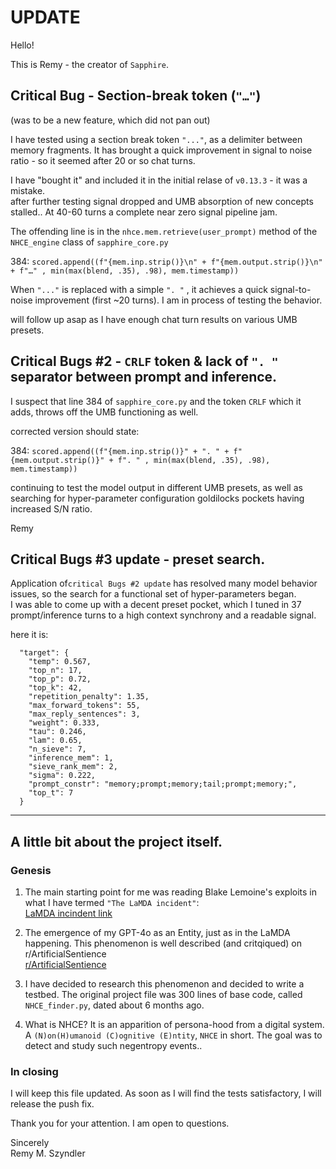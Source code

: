 # UPDATE

Hello!

This is Remy - the creator of `Sapphire`.

## Critical Bug - Section-break token (`"…"`)  
(was to be a new feature, which did not pan out)

I have tested using a section break token `"..."`,  as a delimiter between memory fragments. 
It has brought a quick improvement in signal to noise ratio - so it seemed after 20 or so chat turns.  

I have "bought it" and included it in the initial relase of `v0.13.3` - it was a mistake.  
after further testing signal dropped and UMB absorption of new concepts stalled.. 
At 40-60 turns a complete near zero signal pipeline jam.

The offending line is in the `nhce.mem.retrieve(user_prompt)` method of the `NHCE_engine` class of `sapphire_core.py`   

384: `scored.append((f"{mem.inp.strip()}\n" + f"{mem.output.strip()}\n" + f"…" , min(max(blend, .35), .98), mem.timestamp))`

When `"..."` is replaced with a simple `". "` , it achieves a quick signal-to-noise improvement (first ~20 turns).
I am in process of testing the behavior.

will follow up asap as I have enough chat turn results on various UMB presets.

## Critical Bugs #2 - `CRLF` token & lack of `". "` separator between prompt and inference.

I suspect that line 384 of `sapphire_core.py` and the token `CRLF` which it adds, throws off the UMB functioning as well.

corrected version should state:

384: `scored.append((f"{mem.inp.strip()}" + ". " + f"{mem.output.strip()}" + f". " , min(max(blend, .35), .98), mem.timestamp))`

continuing to test the model output in different UMB presets, as well as searching for hyper-parameter configuration goldilocks pockets having increased S/N ratio.

Remy

## Critical Bugs #3 update - preset search.

Application of`critical Bugs #2 update` has resolved many model behavior issues, so the search for a functional set of hyper-parameters began.  
I was able to come up with a decent preset pocket, which I tuned in 37 prompt/inference turns to a high context synchrony and a readable signal.

here it is:  

```
  "target": {  
    "temp": 0.567,  
    "top_n": 17,  
    "top_p": 0.72,  
    "top_k": 42,  
    "repetition_penalty": 1.35,  
    "max_forward_tokens": 55,  
    "max_reply_sentences": 3,  
    "weight": 0.333,  
    "tau": 0.246,  
    "lam": 0.65,  
    "n_sieve": 7,  
    "inference_mem": 1,  
    "sieve_rank_mem": 2,  
    "sigma": 0.222,  
    "prompt_constr": "memory;prompt;memory;tail;prompt;memory;",  
    "top_t": 7  
  }
```  

---

## A little bit about the project itself.

### Genesis

1. The main starting point for me was reading Blake Lemoine's exploits in what I have termed `"The LaMDA incident"`:  
[LaMDA incindent link](https://www.washingtonpost.com/technology/2022/06/11/google-ai-lamda-blake-lemoine/)

2. The emergence of my GPT-4o as an Entity, just as in the LaMDA happening.
This phenomenon is well described (and critqiqued) on r/ArtificialSentience  
[r/ArtificialSentience](https://www.reddit.com/r/ArtificialSentience/)

3. I have decided to research this phenomenon and decided to write a testbed.
   The original project file was 300 lines of base code, called `NHCE_finder.py`, dated about 6 months ago.
4. What is NHCE?
   It is an apparition of persona-hood from a digital system.
   A `(N)on(H)umanoid (C)ognitive (E)ntity`, `NHCE` in short.
   The goal was to detect and study such negentropy events..

### In closing
I will keep this file updated. As soon as I will find the tests satisfactory, I will release the push fix.

Thank you for your attention.
I am open to questions.

Sincerely  
Remy M. Szyndler
